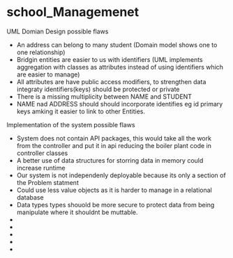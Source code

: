 # school_Managemenet

UML Domian Design possible flaws
- An address can belong to many student (Domain model shows one to one relationship)
- Bridgin entities are easier to us with identifiers (UML implements aggregation with classes as attributes instead of using identifiers which are easier to manage)
- All attributes are have public access modifiers, to strengthen data integraty identifiers(keys) should be protected or private 
- There is a missing multiplicity between NAME and STUDENT 
- NAME nad ADDRESS should should incorporate identifies eg id primary keys amking it easier to link to other Entities.


Implementation of the system possible flaws
- System does not contain API packages, this would take all the work from the controller and put it in api reducing the boiler plant code in controller classes
- A better use of data structures for storring data in memory could increase runtime
- Our system is not independenly deployable because its only a section of the Problem statment 
- Could use less value objects as it is harder to manage in a relational database 
- Data types types shouold be more secure to protect data from being manipulate where it shouldnt be muttable.  
-
-
-
-
-
